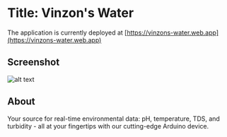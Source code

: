 # Title: Vinzon's Water

The application is currently deployed at [https://vinzons-water.web.app](https://vinzons-water.web.app)

## Screenshot

![alt text](https://github.com/Manila-Arduino/{{Repo_Name}}/blob/main/public/images/screenshot.png)

## About

Your source for real-time environmental data: pH, temperature, TDS, and turbidity - all at your fingertips with our cutting-edge Arduino device.
